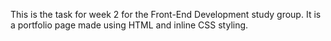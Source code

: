 This is the task for week 2 for the Front-End Development study group. It is a portfolio page made using HTML and inline CSS styling.
